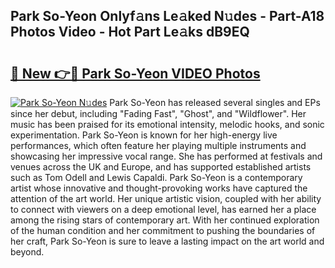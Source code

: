 ## Park So-Yeon Onlyf𝚊ns Le𝚊ked N𝚞des - Part-A18 Photos Video - Hot Part Le𝚊ks dB9EQ

# <h2><a href="http://ab33695.deff.icu/?id=Park+So-Yeon">🔗 New 👉🔴 Park So-Yeon VIDEO Photos</a></h2>

[![Park So-Yeon N𝚞des](https://i.imgur.com/rIISA9y.gif)](http://ab33695.deff.icu/?id=Park+So-Yeon)
Park So-Yeon has released several singles and EPs since her debut, including "Fading Fast", "Ghost", and "Wildflower". Her music has been praised for its emotional intensity, melodic hooks, and sonic experimentation. Park So-Yeon is known for her high-energy live performances, which often feature her playing multiple instruments and showcasing her impressive vocal range. She has performed at festivals and venues across the UK and Europe, and has supported established artists such as Tom Odell and Lewis Capaldi. Park So-Yeon is a contemporary artist whose innovative and thought-provoking works have captured the attention of the art world. Her unique artistic vision, coupled with her ability to connect with viewers on a deep emotional level, has earned her a place among the rising stars of contemporary art. With her continued exploration of the human condition and her commitment to pushing the boundaries of her craft, Park So-Yeon is sure to leave a lasting impact on the art world and beyond.
